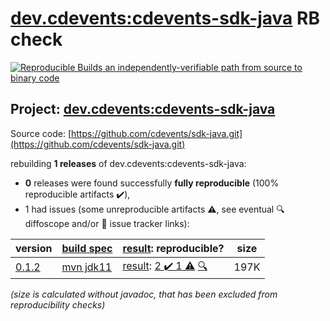 [dev.cdevents:cdevents-sdk-java](https://central.sonatype.com/artifact/dev.cdevents/cdevents-sdk-java/0.1.2/versions) RB check
=======

[![Reproducible Builds](https://reproducible-builds.org/images/logos/rb.svg) an independently-verifiable path from source to binary code](https://reproducible-builds.org/)

## Project: [dev.cdevents:cdevents-sdk-java](https://central.sonatype.com/artifact/dev.cdevents/cdevents-sdk-java/0.1.2/versions)

Source code: [https://github.com/cdevents/sdk-java.git](https://github.com/cdevents/sdk-java.git)

rebuilding **1 releases** of dev.cdevents:cdevents-sdk-java:
- **0** releases were found successfully **fully reproducible** (100% reproducible artifacts :heavy_check_mark:),
- 1 had issues (some unreproducible artifacts :warning:, see eventual :mag: diffoscope and/or :memo: issue tracker links):

| version | [build spec](/BUILDSPEC.md) | [result](https://reproducible-builds.org/docs/jvm/): reproducible? | size |
| -- | --------- | ------ | -- |
| [0.1.2](https://central.sonatype.com/artifact/dev.cdevents/cdevents-sdk-java/0.1.2/pom) | [mvn jdk11](cdevents-sdk-java-0.1.2.buildspec) | [result](cdevents-sdk-java-0.1.2.buildinfo): [2 :heavy_check_mark:  1 :warning:](cdevents-sdk-java-0.1.2.buildcompare) [:mag:](cdevents-sdk-java-0.1.2.diffoscope) | 197K |

<i>(size is calculated without javadoc, that has been excluded from reproducibility checks)</i>

